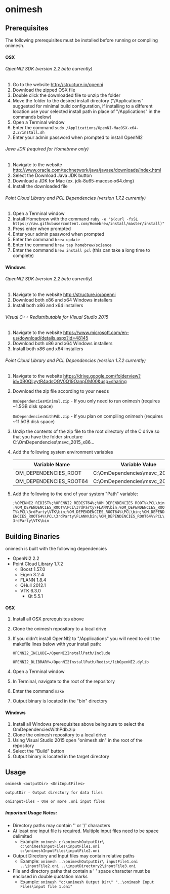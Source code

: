 # onimesh

## Prerequisites
The following prerequisites must be installed before running or compiling onimesh.

#### OSX
###### OpenNI2 SDK (version 2.2 beta currently)
1. Go to the website http://structure.io/openni
2. Download the zipped OSX file
3. Double click the downloaded file to unzip the folder
4. Move the folder to the desired install directory ("/Applications" suggested for minimal build configuration, if installing to a different location use your selected install path in place of "/Applications" in the commands below)
5. Open a Terminal window
6. Enter the command `sudo /Applications/OpenNI-MacOSX-x64-2.2/install.sh`
7. Enter your admin password when prompted to install OpenNI2

###### Java JDK (required for Homebrew only)
1. Navigate to the website http://www.oracle.com/technetwork/java/javase/downloads/index.html
2. Select the Download Java JDK button
3. Download a JDK for Mac (ex. jdk-8u65-macosx-x64.dmg)
4. Install the downloaded file

###### Point Cloud Library and PCL Dependencies (version 1.7.2 currently)
1. Open a Terminal window
2. Install Homebrew with the command `ruby -e "$(curl -fsSL https://raw.githubusercontent.com/Homebrew/install/master/install)"`
3. Press enter when prompted
4. Enter your admin password when prompted
5. Enter the command `brew update`
6. Enter the command `brew tap homebrew/science`
7. Enter the command `brew install pcl` (this can take a long time to complete)

#### Windows
###### OpenNI2 SDK (version 2.2 beta currently)
1. Navigate to the website http://structure.io/openni
2. Download both x86 and x64 Windows installers
3. Install both x86 and x64 installers

###### Visual C++ Redistributable for Visual Studio 2015
1. Navigate to the website https://www.microsoft.com/en-us/download/details.aspx?id=48145
2. Download both x86 and x64 Windows installers
3. Install both x86 and x64 installers

###### Point Cloud Library and PCL Dependencies (version 1.7.2 currently)
1. Navigate to the website https://drive.google.com/folderview?id=0B0QLyytR4adsOGV0Q19OanpDM00&usp=sharing
2. Download the zip file according to your needs

	`OmDependenciesMinimal.zip` - If you only need to run onimesh (requires ~1.5GB disk space)
	
	`OmDependenciesWithPdb.zip` - If you plan on compiling onimesh (requires ~11.5GB disk space)

3. Unzip the contents of the zip file to the root directory of the C drive so that you have the folder structure C:\OmDependencies\msvc_2015_x86\...
4. Add the following system environment variables

    | Variable Name  | Variable Value |
    | ------------- | ------------- |
    | OM_DEPENDENCIES_ROOT  | C:\OmDependencies\msvc_2015_x86 |
    | OM_DEPENDENCIES_ROOT64  | C:\OmDependencies\msvc_2015_x64 |

5. Add the following to the end of your system "Path" variable:

	`;%OPENNI2_REDIST%;%OPENNI2_REDIST64%;%OM_DEPENDENCIES_ROOT%\PCL\bin;%OM_DEPENDENCIES_ROOT%\PCL\3rdParty\FLANN\bin;%OM_DEPENDENCIES_ROOT%\PCL\3rdParty\VTK\bin;%OM_DEPENDENCIES_ROOT64%\PCL\bin;%OM_DEPENDENCIES_ROOT64%\PCL\3rdParty\FLANN\bin;%OM_DEPENDENCIES_ROOT64%\PCL\3rdParty\VTK\bin`

## Building Binaries
onimesh is built with the following dependencies
* OpenNI2 2.2
* Point Cloud Library 1.7.2
  * Boost 1.57.0
  * Eigen 3.2.4
  * FLANN 1.8.4
  * QHull 2012.1
  * VTK 6.3.0
    * Qt 5.5.1

#### OSX
1. Install all OSX prerequisites above
2. Clone the onimesh repository to a local drive
3. If you didn't install OpenNI2 to "/Applications" you will need to edit the makefile lines below with your install path:

    `OPENNI2_INCLUDE=/OpenNI2InstallPath/Include`
	
    `OPENNI2_DLIBRARY=/OpenNI2InstallPath/Redist/libOpenNI2.dylib`

4. Open a Terminal window
5. In Terminal, navigate to the root of the repository
6. Enter the command `make`
7. Output binary is located in the "bin" directory

#### Windows
1. Install all Windows prerequisites above being sure to select the OmDependenciesWithPdb.zip
2. Clone the onimesh repository to a local drive
3. Using Visual Studio 2015 open "onimesh.sln" in the root of the repository
4. Select the "Build" button
5. Output binary is located in the target directory

## Usage
`onimesh <outputDir> <OniInputFiles>`

    outputDir - Output directory for data files

    oniInputFiles - One or more .oni input files

##### Important Usage Notes:
* Directory paths may contain '\' or '/' characters
* At least one input file is required. Multiple input files need to be space delimited
  * Example: `onimesh c:\onimeshOutputDir\ c:\onimeshInputFiles\inputFile1.oni c:\onimeshInputFiles\inputFile2.oni`
* Output Directory and Input files may contain relative paths
  * Example: `onimesh ..\onimeshOutputDir\ inputFile1.oni ..\inputFile2.oni ..\inputDirectory2\inputFile3.oni`
* File and directory paths that contain a ' ' space character must be enclosed in double quotation marks
  * Example: `onimesh "c:\onimesh Output Dir\" "..\onimesh Input Files\input file 1.oni"`

